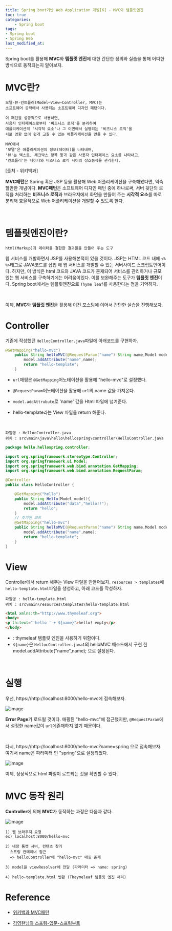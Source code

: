 ```yaml
---
title: Spring boot기반 Web Application 개발[6] - MVC와 템플릿엔진
toc: true
categories:	
    - Spring boot
tags:
- Spring boot
- Spring Web
last_modified_at:
---
```




Spring boot를 활용해 **MVC**와 **템플릿 엔진**에 대한 간단한 정의와 실습을 통해 어떠한 방식으로 동작되는지 알아보자.

# MVC란?

```
모델-뷰-컨트롤러(Model–View–Controller, MVC)는 
소프트웨어 공학에서 사용되는 소프트웨어 디자인 패턴이다. 

이 패턴을 성공적으로 사용하면, 
사용자 인터페이스로부터 '비즈니스 로직'을 분리하여 
애플리케이션의 '시각적 요소'나 그 이면에서 실행되는 '비즈니스 로직'을 
서로 영향 없이 쉽게 고칠 수 있는 애플리케이션을 만들 수 있다. 

MVC에서 
'모델'은 애플리케이션의 정보(데이터)를 나타내며, 
'뷰'는 텍스트, 체크박스 항목 등과 같은 사용자 인터페이스 요소를 나타내고, 
'컨트롤러'는 데이터와 비즈니스 로직 사이의 상호동작을 관리한다.
```

[출처 - 위키백과]



**MVC패턴**은 Spring 혹은 JSP 등을 활용해 Web 어플리케이션을 구축해봤다면, 익숙할만한 개념이다. **MVC패턴**은 소프트웨어 디자인 패턴 중에 하나로써, 서버 뒷단의 로직을 처리하는 **비즈니스 로직**과 브라우저에서 화면을 만들어 주는 **시각적 요소**를 따로 분리해 효율적으로 Web 어플리케이션을 개발할 수 있도록 한다. 



<br/>

# 템플릿엔진이란?

```
html(Markup)과 데이터를 결한한 결과물을 만들어 주는 도구
```

 웹 서비스를 개발하면서 JSP를 사용해본적이 있을 것이다. JSP는 HTML 코드 내에 `<% %>`태그로 JAVA코드를 삽입 해 웹 서비스를 개발할 수 있는 서버사이드 스크립트언어이다. 하지만, 이 방식은 html 코드와 JAVA 코드가 혼재되어 서비스를 관리하거나 규모 있는 웹 서비스를 구축하기에는 어려움이있다. 이를 보완해주는 도구가 **템플릿 엔진**이다. Spring boot에서는 템플릿엔진으로 `Thyme leaf`를 사용한다는 점을 기억하자.

<br/>

이제, **MVC**와 **템플릿 엔진**을 활용해 [이전 포스팅](https://gwang920.github.io/spring%20boot/springboot(5)-static/)에 이어서 간단한 실습을 진행해보자.

 

# Controller

기존에 작성했던 `HellocController.java`파일에 아래코드를 구현하자.

```java
@GetMapping("hello-mvc")
    public String helloMVC(@RequestParam("name") String name,Model model){
        model.addAttribute("name",name);
        return "hello-template";
    }
```

- `url`매핑은 `@GetMapping`어노테이션을 활용해 "hello-mvc"로 설정했다. 

- `@RequestParam`어노테이션을 활용해 `url`의 name 값을 가져온다. 

- `model.addAttrubute`로 'name' 값을 Html 파일에 넘겨준다.

- hello-template라는 View 파일을 return 해준다.

<br/>

```
파일명 : HellocController.java
위치 : src\main\java\hello\hellospring\controller\HelloController.java
```

```java
package hello.hellospring.controller;

import org.springframework.stereotype.Controller;
import org.springframework.ui.Model;
import org.springframework.web.bind.annotation.GetMapping;
import org.springframework.web.bind.annotation.RequestParam;

@Controller
public class HelloController {

    @GetMapping("hello")
    public String Hello(Model model){
        model.addAttribute("data","hello!!");
        return "hello";
    }
	// 추가된 코드
    @GetMapping("hello-mvc")
    public String helloMVC(@RequestParam("name") String name,Model model){
        model.addAttribute("name",name);
        return "hello-template";
    }
}

```



# View

Controller에서 return 해주는 View 파일을 만들어보자. `resources > templates`에 `hello-template.html`파일을 생성하고, 아래 코드를 작성하자.

```
파일명 : hello-template.html
위치 : src\main\resources\templates\hello-template.html
```

````html
<html xmlns:th="http://www.thymeleaf.org">
<body>
<p th:text="'hello ' + ${name}">hello! empty</p>
</body>
````

- <html xmlns:th="http://www.thymeleaf.org">  : thymeleaf 템플릿 엔진을 사용하기 위함이다.
- `${name}`은 `HellocController.java1`의 helloMVC 메소드에서 구현 한 model.addAttribute("name",name); 으로 설정된다.

<br/>

# 실행

우선, https://http://localhost:8000/hello-mvc에 접속해보자. 

![image](https://user-images.githubusercontent.com/49560745/103727961-f20bcd00-501f-11eb-8f65-469a51d196e2.png)

**Error Page**가 로드될 것이다. 매핑된 "hello-mvc"에 접근했지만, `@RequestParam`에서 설정한 name값이  `url`에존재하지 않기 때문이다.

<br/>

다시, https://http://localhost:8000/hello-mvc?name=spring 으로 접속해보자. 여기서 name은 파라미터 인 "spring"으로 설정되었다.

![image](https://user-images.githubusercontent.com/49560745/103728125-778f7d00-5020-11eb-84c4-b29b795dd7cc.png)

이제, 정상적으로 html 파일이 로드되는 것을 확인할 수 있다.



# MVC 동작 원리

**Controller**에 의해 **MVC**가 동작하는 과정은 다음과 같다.

![image](https://user-images.githubusercontent.com/49560745/103728221-b6bdce00-5020-11eb-8c72-f6011c6e84ab.png)

```
1) 웹 브라우저 요청
ex) localhost:8000/hello-mvc

2) 내장 톰캣 서버, 컨텐츠 찾기 
  스프링 컨테이너 접근
  => helloController에 "hello-mvc" 매핑 존재
  
3) model을 viewResolver에 전달 (파라미터 => name: spring)

4) hello-template.html 반환 (Theymeleaf 템플릿 엔진 처리) 
```





# Reference

- [위키백과 MVC패턴](https://ko.wikipedia.org/wiki/%EB%AA%A8%EB%8D%B8-%EB%B7%B0-%EC%BB%A8%ED%8A%B8%EB%A1%A4%EB%9F%AC)

- [김영한님의 스프링-입문-스프링부트](https://www.inflearn.com/course/%EC%8A%A4%ED%94%84%EB%A7%81-%EC%9E%85%EB%AC%B8-%EC%8A%A4%ED%94%84%EB%A7%81%EB%B6%80%ED%8A%B8/lecture/49577?tab=curriculum)

  

